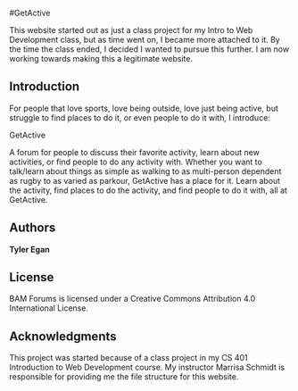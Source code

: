 #GetActive

This website started out as just a class project for my Intro to Web Development class, but as time went on, I became more attached to it. By the time the class ended, I decided I wanted to pursue this further. I am now working towards making this a legitimate website.

## Introduction
For people that love sports, love being outside, love just being active, but struggle to find places to do it, or even people to do it with, I introduce:

GetActive

A forum for people to discuss their favorite activity, learn about new activities, or find people to do any activity with. Whether you want to talk/learn about things as simple as walking to as multi-person dependent as rugby to as varied as parkour, GetActive has a place for it. Learn about the activity, find places to do the activity, and find people to do it with, all at GetActive.

## Authors

**Tyler Egan**

## License

BAM Forums is licensed under a Creative Commons Attribution 4.0 International License.

## Acknowledgments

This project was started because of a class project in my CS 401 Introduction to Web Development course. My instructor Marrisa Schmidt is responsible for providing me the file structure for this website.
